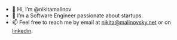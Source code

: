 - 👋 Hi, I’m @nikitamalinov
- 👀 I’m a Software Engineer passionate about startups.
- 📫 Feel free to reach me by email at nikita@malinovsky.net or on [linkedin](https://www.linkedin.com/in/nikita-malinovsky/).
